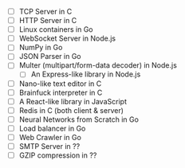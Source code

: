 - [ ]  TCP Server in C
- [ ]  HTTP Server in C
- [ ]  Linux containers in Go
- [ ]  WebSocket Server in Node.js
- [ ]  NumPy in Go
- [ ]  JSON Parser in Go
- [ ]  Multer (multipart/form-data decoder) in Node.js
	- [ ]  An Express-like library in Node.js
- [ ]  Nano-like text editor in C
- [ ]  Brainfuck interpreter in C
- [ ]  A React-like library in JavaScript
- [ ]  Redis in C (both client & server)
- [ ]  Neural Networks from Scratch in Go
- [ ]  Load balancer in Go
- [ ]  Web Crawler in Go
- [ ]  SMTP Server in ??
- [ ]  GZIP compression in ??